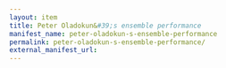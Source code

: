 ```yaml
---
layout: item
title: Peter Oladokun&#39;s ensemble performance
manifest_name: peter-oladokun-s-ensemble-performance
permalink: peter-oladokun-s-ensemble-performance/
external_manifest_url: 
---
```

<!-- Add an essay or interpretive material below this line,
using HTML or markdown.  Do not modify this file above this line -->
